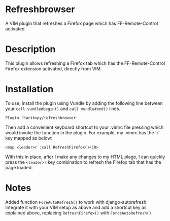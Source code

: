 # Refreshbrowser
A VIM plugin that refreshes a Firefox page which has FF-Remote-Control activated

# Description
This plugin allows refreshing a Firefox tab which has the FF-Remote-Control Firefox extension activated, directly from VIM.

# Installation
To use, install the plugin using Vundle by adding the following line between your `call vundle#begin()` and `call vundle#end()` lines.
```vim
Plugin 'harikvpy/refreshbrowser'
```
Then add a convenient keyboard shortcut to your .vimrc file pressing which would invoke the function in the plugin. For example, my .vimrc has the 'r' key mapped as below:
```vim
nmap <leader>r :call RefreshFirefox()<CR>
``` 
With this in place, after I make any changes to my HTML plage, I can quickly press the `<leader>r` key combination to refresh the Firefox tab that has the page loaded.

# Notes
Added function `ForeAutoRefresh()` to work with django-autorefresh. Integrate it with your VIM setup as above and add a shortcut key as explained above, replacing `RefreshFirefox()` with `ForceAutoRefresh()`.
